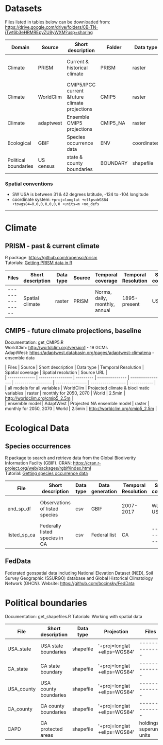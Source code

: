 # Datasets
Files listed in tables below can be downloaded from: https://drive.google.com/drive/folders/0B-TN-iTwt6b3eHRMREpyZU8yWXM?usp=sharing  

| Domain | Source | Short description | Folder | Data type | Temporal coverage | Temporal Resolution | Spatial coverage | Spatial resolution | Source URL |      
| ---- | ----- | ------------ | -- | ------- | ---------- | ---------- | ----------- | ----- |  ----------------- |  
| Climate | PRISM | Current & historical climate | PRISM | raster | 1895-present | annual, monthly, daily, norms | USA | 4km or 800m | http://prism.oregonstate.edu/ |   
| Climate | WorldClim | CMIP5/IPCC current &future climate projections | CMIP5 | raster | 2050, 2070 | monthly | World | 10, 5, 2.5 min(~4km), 30secs | http://worldclim.org/version1 |   
| Climate | adaptwest | Ensemble CMIP5 projections | CMIP5_NA | raster | 2020, 2050, 2080 | monthly | North America | 1 km | https://adaptwest.databasin.org/pages/adaptwest-climatena |  
| Ecological | GBIF | Species occurrence data | ENV | coordinates | varies | Day | World | lat/long | http://www.gbif.org/ |  
| Political boundaries | US census | state & county boundaries | BOUNDARY | shapefile | -- | -- | USA | -- | ftp://ftp2.census.gov/geo/tiger/TIGER2016/ |   



### Spatial conventions  
+ SW USA is between 31 & 42 degrees latitude, -124 to -104 longitude  
+ coordinate system: `+proj=longlat +ellps=WGS84 +towgs84=0,0,0,0,0,0,0 +units=m +no_defs`  

___________________________   

# Climate 
## PRISM  - past & current climate  
R package: https://github.com/ropensci/prism  
Tutorials: [Getting PRISM data in R](http://rpubs.com/collnell/get_prism)  

| Files | Short description | Data type |  Source | Temporal coverage | Temporal Resolution | Spatial coverage | Spatial resolution | Source URL | 
| -------------- | ----------------- | --------- | --------- | ----------------- | ------------------- | ---------------- | ------------------ | ------------ | 
| -------------- | Spatial climate | raster | PRISM | Norms, daily, monthly, annual | 1895-present | USA | 4km or 800m | http://www.prism.oregonstate.edu/ |  


## CMIP5 - future climate projections, baseline       
Documentation: get_CMIP5.R  
WorldClim: http://worldclim.org/version1 - 19 GCMs     
AdaptWest: https://adaptwest.databasin.org/pages/adaptwest-climatena - ensemble data    

| Files | Source | Short description | Data type |  Temporal Resolution | Spatial coverage | Spatial resolution | Source URL |  
| -------------- | ----------------- | --------- | --------------- | ----------------- | ------------------- | ---------------- | ------------------ | ------------ |    
| all models for all variables | WorldClim | Projected climate & bioclimatic variables | raster | monthly for 2050, 2070 | World | 2.5min | http://worldclim.org/cmip5_2.5m |   
| ensemble model | AdaptWest | Projected NA ensemble model | raster | monthly for 2050, 2070 | World | 2.5min | http://worldclim.org/cmip5_2.5m |

 
# Ecological Data  
## Species occurrences  
R package to search and retrieve data from the Global Biodiverity Information Facilty (GBIF).
CRAN: https://cran.r-project.org/web/packages/rgbif/index.html  
Tutorial: [Getting species occurrence data](http://rpubs.com/collnell/get_spdata)  


| File | Short description | Data type | Data generation | Temporal Resolution | Spatial coverage | Spatial resolution | Source URL | 
| ------------------ | ------------------ | ------------------ | ------------------ | ------------------ | ------------------ | ------------------ | ------------------ |  
| end_sp_df | Observations of listed species  | csv | GBIF | 2007-2017 | Western USA | coordinates | ------------------ |  
| listed_sp_ca | Federally listed species in CA | csv | Federal list | CA | ---------------- |  https://ecos.fws.gov/ecp0/reports/species-listed-by-state-report?state=CA&status=listed | ------------------ |   

## FedData
Federated geospatial data including National Elevation Dataset (NED), Soil Survey Geographic (SSURGO) database and Global Historical Climatology Network (GHCN).
Website: https://github.com/bocinsky/FedData

# Political boundaries    
Documentation: get_shapefiles.R
Tutorials: Working with spatial data 

| File | Short description | Data type | Projection | Files | Data generation | Temporal Resolution | Spatial coverage | Spatial resolution | Source URL | 
| -------------- | ----------------- | --------- | --------- | --------------- | ----------------- | ------------------- | ---------------- | ------------------ | ------------ |
| USA_state | USA state boundaries | shapefile | '+proj=longlat +ellps=WGS84' | --------------- | 2016 | --------------- | USA | ------------------ | ftp://ftp2.census.gov/geo/tiger/TIGER2016/STATE/tl_2016_us_state.zip |
| CA_state | CA state boundary | shapefile | '+proj=longlat +ellps=WGS84' | --------------- | 2016 | --------------- | CA | ------------------ | ftp://ftp2.census.gov/geo/tiger/TIGER2016/STATE/tl_2016_us_state.zip |
| USA_county | USA county boundaries | shapefile | '+proj=longlat +ellps=WGS84' | --------------- | 2016 | --------------- | USA | ------------------ | ftp://ftp2.census.gov/geo/tiger/TIGER2016/STATE/tl_2016_us_state.zip |
| CA_county | CA county boundaries | shapefile | '+proj=longlat +ellps=WGS84' | --------------- | 2016 | --------------- | CA | ------------------ | ftp://ftp2.census.gov/geo/tiger/TIGER2016/STATE/tl_2016_us_county.zip | 
| CAPD | CA protected areas | shapefile | '+proj=longlat +ellps=WGS84' | holdings, superunit, units | 2016 | --------------- | CA | ------------------ | --------- | 




